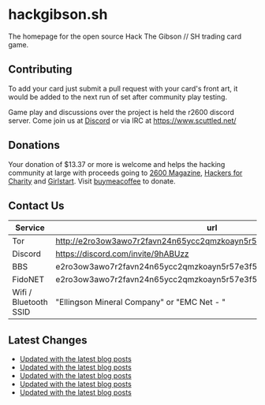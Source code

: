 # hackgibson.sh
The homepage for the open source Hack The Gibson // SH trading card game.


## Contributing

To add your card just submit a pull request with your card's front art, it would be added to the next run of set after community play testing.

Game play and discussions over the project is held the r2600 discord server. Come join us at [Discord](https://discord.com/invite/9hABUzz) or via IRC at https://www.scuttled.net/


## Donations

Your donation of $13.37 or more is welcome and helps the hacking community at large with proceeds going to [2600 Magazine](https://2600.com/), [Hackers for Charity](https://hackersforcharity.org) and [Girlstart](https://girlstart.org).  Visit [buymeacoffee](https://www.buymeacoffee.com/hackgibson.sh) to donate.


## Contact Us

Service | url
-|-
Tor | http://e2ro3ow3awo7r2favn24n65ycc2qmzkoayn5r57e3f56nvjwdcgg32ad.onion
Discord | https://discord.com/invite/9hABUzz
BBS | e2ro3ow3awo7r2favn24n65ycc2qmzkoayn5r57e3f56nvjwdcgg32ad.onion:23
FidoNET | e2ro3ow3awo7r2favn24n65ycc2qmzkoayn5r57e3f56nvjwdcgg32ad.onion:24554
Wifi / Bluetooth SSID | "Ellingson Mineral Company" or "EMC Net - <fidonet address>"

## Latest Changes
<!-- BLOG-POST-LIST:START -->
- [Updated with the latest blog posts](https://github.com/DFW2600/hackgibson.sh/commit/208f258a337f11df1c2e3bcfd78dfcffd08c37ef)
- [Updated with the latest blog posts](https://github.com/DFW2600/hackgibson.sh/commit/2e17991c15f6f570af6f5aa41fd82dba97b4b9ba)
- [Updated with the latest blog posts](https://github.com/DFW2600/hackgibson.sh/commit/6d14ca9e53af83ccf69984f9851c0ccf9a1a493a)
- [Updated with the latest blog posts](https://github.com/DFW2600/hackgibson.sh/commit/d724c8a9930a6b8f01a1069d375e7625f2a24c20)
- [Updated with the latest blog posts](https://github.com/DFW2600/hackgibson.sh/commit/4b922e6d12c588bf705132de2a35c0029ee8b4ca)
<!-- BLOG-POST-LIST:END -->
